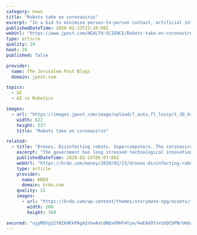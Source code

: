 ```yaml
---
category: news
title: "Robots take on coronavirus"
excerpt: "In a bid to minimize person-to-person contact, artificial intelligence-powered devices equipped with thermometers and cameras are taking patients’ vitals and helping doctors diagnose people with the illness from a safe distance. Others are being used to disinfect hospital rooms and even airplanes. One such machine is the Temi robot."
publishedDateTime: 2020-02-23T23:28:00Z
webUrl: "https://www.jpost.com/HEALTH-SCIENCE/Robots-take-on-coronavirus-618551"
type: article
quality: 39
heat: 39
published: false

provider:
  name: The Jerusalem Post Blogs
  domain: jpost.com

topics:
  - AI
  - AI in Robotics

images:
  - url: "https://images.jpost.com/image/upload/f_auto,fl_lossy/t_JD_ArticleMainImageFaceDetect/454153"
    width: 822
    height: 537
    title: "Robots take on coronavirus"

related:
  - title: "Drones. Disinfecting robots. Supercomputers. The coronavirus outbreak is a test for China’s tech industry"
    excerpt: "The government has long stressed technological innovation as an important pillar of growth, and Beijing has spent billions of dollars on subsidies, loans and bonds designed to spur advancements in artificial intelligence ... from simulation to practice.” And a startup, Shanghai TMIRob, is sending dozens of robots inside hospitals throughout ..."
    publishedDateTime: 2020-02-24T05:07:00Z
    webUrl: "https://krdo.com/money/2020/02/23/drones-disinfecting-robots-supercomputers-the-coronavirus-outbreak-is-a-test-for-chinas-tech-industry/"
    type: article
    provider:
      name: KRDO
      domain: krdo.com
    quality: 22
    images:
      - url: "https://krdo.com/wp-content/themes/storymate-npg/assets/images/weather-icons/9000_clear_night.png"
        width: 280
        height: 360

secured: "ujpMDVg12tNZkHEkPAgA2nhwAxLONQxX0HF4tya/4wEAXOfsVzUQCbPNrUmGw2r7ktfJnUZJcmCRmzJJDT6/De5kwf53dBJBB6fqQNC2xowRFcO7pvk2X51Mljx0zfncQl6qGm5T6yvucQFWQFDOXTR7ATDXZzJj0vsACN2Ws65/hz+wxE2Hx0alJtaLbYXOnS41HIi6XJ6tJVk1SySl285h4zj0S3dQ0R5f5vI2HzVHlk6tg5zen0irkB/TnN5i+uVLRg95MJKUoOoYqQCdByin6+bEDWVvNl/tsbKaKIeMIRhz7DtiyClV9C3So03HBJldIrodNHfjFsWMY+ZF3+4t8iLGzmJPPvsEk1zqPsLZSgHqD+2FEp9v2yeRZPtohWNMCdNBBLtdEmExEmUKduinHq1gkd0ZprGcYlKqAyBi3o7FzIaa8Uur1LFFsroM8UylJzDjA3pXUuFXkBZEHIULYYzaPAzXZuMc/Zk/fTQ=;TNtS8J9sbMBxHVflghs4aw=="
---
```


